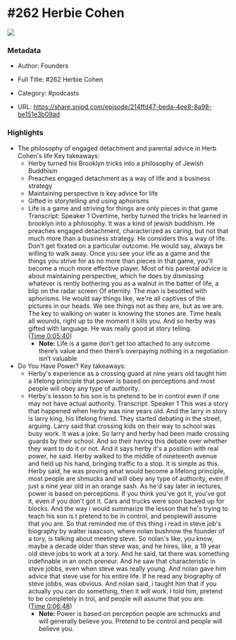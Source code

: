 # #262 Herbie Cohen

![](https://wsrv.nl/?url=https%3A%2F%2Fimage.simplecastcdn.com%2Fimages%2F57933a1d-c5a9-4040-9aca-e766ae2ec0eb%2F721c2dd0-f766-4405-a701-dcd9179d4a5b%2F3000x3000%2F1495013501artwork.jpg%3Faid%3Drss_feed&w=100&h=100)

### Metadata

- Author: Founders
- Full Title: #262 Herbie Cohen
- Category: #podcasts



- URL: https://share.snipd.com/episode/214ffd47-beda-4ee8-8a98-be151e3b09ad

### Highlights

- The philosophy of engaged detachment and parental advice in Herb Cohen's life
  Key takeaways:
  - Herby turned his Brooklyn tricks into a philosophy of Jewish Buddhism
  - Preaches engaged detachment as a way of life and a business strategy
  - Maintaining perspective is key advice for life
  - Gifted in storytelling and using aphorisms
  - Life is a game and striving for things are only pieces in that game
  Transcript:
  Speaker 1
  Overtime, herby turned the tricks he learned in brooklyn into a philosophy. It was a kind of jewish buddhism. He preaches engaged detachment, characterized as caring, but not that much more than a business strategy. He considers this a way of life. Don't get fixated on a particular outcome. He would say, always be willing to walk away. Once you see your life as a game and the things you strive for as no more than pieces in that game, you'll become a much more effective player. Most of his parental advice is about maintaining perspective, which he does by dismissing whatever is rently bothering you as a walnut in the batter of life, a blip on the radar screen Of eternity. The man is besotted with aphorisms. He would say things like, we're all captives of the pictures in our heads. We see things not as they are, but as we are. The key to walking on water is knowing the stones are. Time heals all wounds, right up to the moment it kills you. And so herby was gifted with language. He was really good at story telling. ([Time 0:05:40](https://share.snipd.com/snip/c13dc114-0497-4bc6-b680-adf4bfc1b280))
    - **Note:** Life is a game don’t get too attached to any outcome there’s value and then there’s overpaying nothing in a negotiation isn’t valuable
- Do You Have Power?
  Key takeaways:
  - Herby's experience as a crossing guard at nine years old taught him a lifelong principle that power is based on perceptions and most people will obey any type of authority.
  - Herby's lesson to his son is to pretend to be in control even if one may not have actual authority.
  Transcript:
  Speaker 1
  This was a story that happened when herby was nine years old. And the larry in story is larry king, his lifelong friend. They started debating in the street, arguing. Larry said that crossing kids on their way to school was busy work. It was a joke. So larry and herby had been made crossing guards by their school. And so their having this debate over whether they want to do it or not. And it says herby it's a position with real power, he said. Herby walked to the middle of nineteenth avenue and held up his hand, bringing traffic to a stop. It is simple as this. Herby said, he was proving what would become a lifelong principle, most people are shmucks and will obey any type of authority, even if just a nine year old in an orange sash. As he'd say later in lectures, power is based on perceptions. If you think you've got it, you've got it, even if you don't got it. Cars and trucks were soon backed up for blocks. And the way i would summarize the lesson that he's trying to teach his son is t pretend to be in control, and peoplewill assume that you are. So that reminded me of this thing i read in steve job's biography by walter isaacson, where nolan bushnow the founder of a tory, is talking about meeting steve. So nolan's like, you know, maybe a decade older than steve was, and he hires, like, a 19 year old steve jobs to work at a tory. And he said, tat there was something indefinable in an onch preneur. And he saw that characteristic in steve jobbs, even when steve was really young. And nolan gave him advice that steve use for his entire life. If he read any biography of steve jobbs, was obvious. And nolan said, i taught him that if you actually you can do something, then it will work. I told him, pretend to be completely in trol, and people will assume that you are. ([Time 0:06:48](https://share.snipd.com/snip/d8b296c0-bae4-4267-bed4-0eb6bed289ea))
    - **Note:** Power is based on perception people are schmucks and will generally believe you. Pretend to be control and people will believe you.
